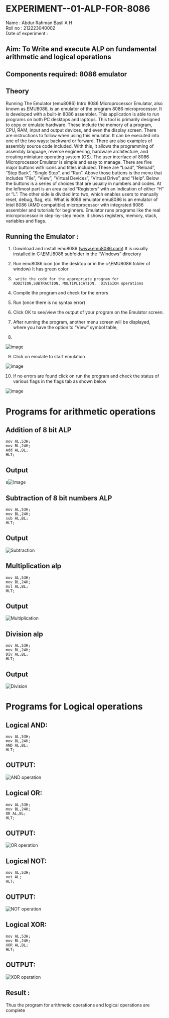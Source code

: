 # EXPERIMENT--01-ALP-FOR-8086
Name : Abdur Rahman Basil A H
<br>
Roll no : 212223040002
<br>
Date of experiment :





## Aim: To Write and execute ALP on fundamental arithmetic and logical operations
## Components required: 8086  emulator 
## Theory 
Running The Emulator (emu8086) Intro 8086 Microprocessor Emulator, also known as EMU8086, is an emulator of the program 8086 microprocessor. It is developed with a built-in 8086 assembler. This application is able to run programs on both PC desktops and laptops. This tool is primarily designed to copy or emulate hardware. These include the memory of a program, CPU, RAM, input and output devices, and even the display screen. There are instructions to follow when using this emulator. It can be executed into one of the two ways: backward or forward. There are also examples of assembly source code included. With this, it allows the programming of assembly language, reverse engineering, hardware architecture, and creating miniature operating system (OS). The user interface of 8086 Microprocessor Emulator is simple and easy to manage. There are five major buttons with icons and titles included. These are “Load”, “Reload”, “Step Back”, “Single Step”, and “Run”. Above those buttons is the menu that includes “File”, “View”, “Virtual Devices”, “Virtual Drive”, and “Help”. Below the buttons is a series of choices that are usually in numbers and codes. At the leftmost part is an area called “Registers” with an indication of either “H” or “L”. The other side is divided into two, which enables users to manually reset, debug, flag, etc. What is 8086 emulator emu8086 is an emulator of Intel 8086 (AMD compatible) microprocessor with integrated 8086 assembler and tutorials for beginners. Emulator runs programs like the real microprocessor in step-by-step mode. it shows registers, memory, stack, variables and flags.


 ## Running the Emulator :
1.	Download and install emu8086 (www.emu8086.com) It is usually installed in C:\EMU8086 subfolder in the “Windows” directory
2.	  Run  emu8086 icon (on the desktop or in the c:\EMU8086 folder of window) It has green color 
 
 
3.		write the code for the appropriate program for ADDITION,SUBTRACTION, MULTIPLICATION,  DIVISION operations 

4.	 Compile the program and check for the errors 
5.	Run (once there is no syntax error) 

6.	Click OK to see/view the output of your program on the Emulator screen. 


7.	After running the program, another menu screen will be displayed, where you have the option to “View” symbol table,
8.	 


![image](https://user-images.githubusercontent.com/36288975/189273263-d65baae9-4b8f-4723-afb3-c0ffa4052b04.png)











9.	Click on emulate to start emulation 








![image](https://user-images.githubusercontent.com/36288975/189273273-9bb36ec1-e2e8-4892-8d35-37707332bfdc.png)








10.	If no errors are found click on run the program and check the status of various flags in the flags tab as shown below 






![image](https://user-images.githubusercontent.com/36288975/189273277-113a2a33-4a40-4ff8-95a5-ecd3a1f504fe.png)







# Programs for arithmetic  operations

## Addition  of 8 bit ALP 
```
mov AL,53H;
mov BL,24H;
Add AL,BL;
HLT;
```


## Output  
s![image](https://github.com/user-attachments/assets/d6bc4491-6aaa-446e-805b-4ec986587743)

 
## Subtraction   of 8 bit numbers  ALP 
 ```
mov AL,53H;
mov BL,24H;
sub AL,BL;
HLT;
```
## Output  
![Subtraction](https://github.com/user-attachments/assets/b09f6980-61d3-4205-97ec-07840d5c7754)

## Multiplication alp 
```
mov AL,53H;
mov BL,24H;
mul AL,BL;
HLT;
```
 ## Output  
![Multiplication](https://github.com/user-attachments/assets/be4a28e0-92cd-4a0f-b48b-35a9b4c627cf)


## Division alp 
```
mov AL,53H;
mov BL,24H;
Div AL,BL;
HLT;
```
## Output  
![Division](https://github.com/user-attachments/assets/ad9662b8-b834-4812-84d7-b99fede3a2ff)

# Programs for Logical  operations
## Logical AND:
```
mov AL,53H;
mov BL,24H;
AND AL,BL;
HLT;
```

## OUTPUT:
![AND operation](https://github.com/user-attachments/assets/52ec0ce3-61d5-4b63-ac8a-df1539d5e10a)

## Logical OR:
```
mov AL,53H;
mov BL,24H;
OR AL,BL;
HLT;
```

## OUTPUT:
![OR operation](https://github.com/user-attachments/assets/92e9f05d-6f80-4874-babf-be2d26b5462b)

## Logical NOT:
```
mov AL,53H;
not AL;
HLT;
```

## OUTPUT:
![NOT operation](https://github.com/user-attachments/assets/e4361323-edd2-4d57-9428-959010f2c482)

## Logical XOR:
```
mov AL,53H;
mov BL,24H;
XOR AL,BL;
HLT;
```
## OUTPUT:
![XOR operation](https://github.com/user-attachments/assets/3150fb06-3795-4af8-9b76-739278e36b26)


## Result :
Thus the program for arithmetic operations and logical operations are complete










